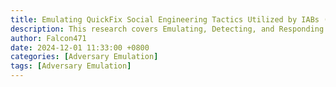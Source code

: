 ```yaml
---
title: Emulating QuickFix Social Engineering Tactics Utilized by IABs (Initial Access Brokers)
description: This research covers Emulating, Detecting, and Responding to QuickFix Social Engineering tactics using Elastic XDR. 
author: Falcon471
date: 2024-12-01 11:33:00 +0800
categories: [Adversary Emulation]
tags: [Adversary Emulation]
---
```


